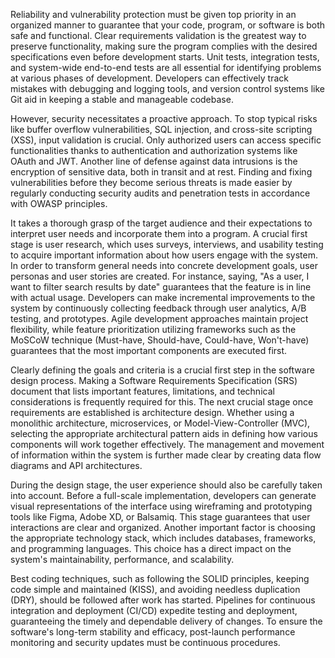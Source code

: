 Reliability and vulnerability protection must be given top priority in an organized manner to guarantee that your code, program, or software is both safe and functional. Clear requirements validation is the greatest way to preserve functionality, making sure the program complies with the desired specifications even before development starts. Unit tests, integration tests, and system-wide end-to-end tests are all essential for identifying problems at various phases of development. Developers can effectively track mistakes with debugging and logging tools, and version control systems like Git aid in keeping a stable and manageable codebase.


However, security necessitates a proactive approach. To stop typical risks like buffer overflow vulnerabilities, SQL injection, and cross-site scripting (XSS), input validation is crucial. Only authorized users can access specific functionalities thanks to authentication and authorization systems like OAuth and JWT. Another line of defense against data intrusions is the encryption of sensitive data, both in transit and at rest. Finding and fixing vulnerabilities before they become serious threats is made easier by regularly conducting security audits and penetration tests in accordance with OWASP principles.

It takes a thorough grasp of the target audience and their expectations to interpret user needs and incorporate them into a program. A crucial first stage is user research, which uses surveys, interviews, and usability testing to acquire important information about how users engage with the system. In order to transform general needs into concrete development goals, user personas and user stories are created. For instance, saying, "As a user, I want to filter search results by date" guarantees that the feature is in line with actual usage. Developers can make incremental improvements to the system by continuously collecting feedback through user analytics, A/B testing, and prototypes. Agile development approaches maintain project flexibility, while feature prioritization utilizing frameworks such as the MoSCoW technique (Must-have, Should-have, Could-have, Won't-have) guarantees that the most important components are executed first.

Clearly defining the goals and criteria is a crucial first step in the software design process. Making a Software Requirements Specification (SRS) document that lists important features, limitations, and technical considerations is frequently required for this. The next crucial stage once requirements are established is architecture design. Whether using a monolithic architecture, microservices, or Model-View-Controller (MVC), selecting the appropriate architectural pattern aids in defining how various components will work together effectively. The management and movement of information within the system is further made clear by creating data flow diagrams and API architectures.

During the design stage, the user experience should also be carefully taken into account. Before a full-scale implementation, developers can generate visual representations of the interface using wireframing and prototyping tools like Figma, Adobe XD, or Balsamiq. This stage guarantees that user interactions are clear and organized. Another important factor is choosing the appropriate technology stack, which includes databases, frameworks, and programming languages. This choice has a direct impact on the system's maintainability, performance, and scalability.

Best coding techniques, such as following the SOLID principles, keeping code simple and maintained (KISS), and avoiding needless duplication (DRY), should be followed after work has started. Pipelines for continuous integration and deployment (CI/CD) expedite testing and deployment, guaranteeing the timely and dependable delivery of changes. To ensure the software's long-term stability and efficacy, post-launch performance monitoring and security updates must be continuous procedures.
